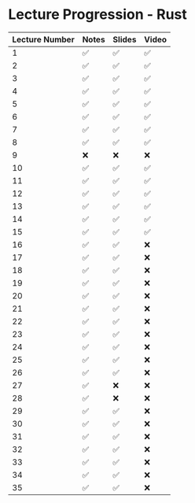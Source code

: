 # Lecture Progression - Rust

|Lecture Number| Notes | Slides | Video |
|---|---|---|---|
|  1| ✅ | ✅ | ✅ | 
|  2| ✅ | ✅ | ✅ | 
|  3| ✅ | ✅ | ✅ |
|  4| ✅ | ✅ | ✅ |
|  5| ✅ | ✅ | ✅ |
|  6| ✅ | ✅ | ✅ |
|  7| ✅ | ✅ | ✅ |
|  8| ✅ | ✅ | ✅ |
|  9| ❌ | ❌ | ❌ |
| 10| ✅ | ✅ | ✅ |
| 11| ✅ | ✅ | ✅ |
| 12| ✅ | ✅ | ✅ |
| 13| ✅ | ✅ | ✅ |
| 14| ✅ | ✅ | ✅ |
| 15| ✅ | ✅ | ✅ |
| 16| ✅ | ✅ | ❌ |
| 17| ✅ | ✅ | ❌ |
| 18| ✅ | ✅ | ❌ |
| 19| ✅ | ✅ | ❌ |
| 20| ✅ | ✅ | ❌ |
| 21| ✅ | ✅ | ❌ |
| 22| ✅ | ✅ | ❌ |
| 23| ✅ | ✅ | ❌ |
| 24| ✅ | ✅ | ❌ |
| 25| ✅ | ✅ | ❌ |
| 26| ✅ | ✅ | ❌ |
| 27| ✅ | ❌ | ❌ |
| 28| ✅ | ❌ | ❌ |
| 29| ✅ | ✅ | ❌ |
| 30| ✅ | ✅ | ❌ |
| 31| ✅ | ✅ | ❌ |
| 32| ✅ | ✅ | ❌ |
| 33| ✅ | ✅ | ❌ |
| 34| ✅ | ✅ | ❌ |
| 35| ✅ | ✅ | ❌ |
